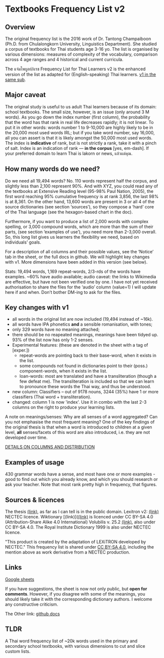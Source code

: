 # Textbooks Frequency List v2

## Overview

The original frequency list is the 2016 work of Dr. Tantong Champaiboon (Ph.D. from Chulalongkorn University, Linguistics Department). She studied a corpus of textbooks for Thai students age 3-16 yo. The list is organised by various dimensions: measures of complexity of the vocabulary, comparison across 4 age ranges and 4 historical and current curricula.

The แจ่มไพบูลย์/แรช Frequency List for Thai Learners v2 is the enhanced version of the list as adapted for (English-speaking) Thai learners. [v1 in the same sub](https://www.reddit.com/r/learnthai/comments/1md1pmc/frequency_list_for_thai_learners).

## Major caveat

The original study is useful to us adult Thai learners because of its domain: school textbooks. The small size, however, is an issue (only around 3 M words). As you go down the index number (first column), the probability that the word has that rank in real life decreases rapidly; it is not linear. To put it in other words: words number 1 to 9-10,000 are highly likely to be in the 20,000 most used words IRL; but if you take word number, say 16,000, all you can assert is that it is likely amongst the 50,000 most used words. The index is **indicative** of rank, but is not strictly a rank, take it with a pinch of salt. Index is an indication of rank — **in the corpus** [yes, em-dash]. If your preferred domain to learn Thai is lakorn or news, แล้วแต่คุณ.

## How many words do we need?

Do we need all 19,494 words? No. 110 words represent half the corpus, and slightly less than 2,100 represent 90%. And with XYZ, you could read any of the textbooks at Extensive Reading level (95-98% Paul Nation, 2005), the first word reaching 95% cumulative frequency is at rank 3,856, the last 98% is at 8,361. On the other hand, 13,600 words are present in 3 or all 4 of the source dictionaries (see section ‘sources’), so they compose a ‘hard’ core of the Thai language (see the hexagon-based chart in the doc). 

Furthermore, if you want to produce a list of 2,000 words with complex spelling, or 3,000 compound words, which are more than the sum of their parts, (see section ‘examples of use’), you need more than 2-3,000 overall. So, this long list gives us learners the flexibility we need, based on individuals’ goals.

For a description of all columns and their possible values, see the ‘Notice’ tab in the sheet, or the full docs in github. We will highlight key changes with v1. More dimensions have been added in this version (see below).

Stats: 19,494 words, 1,169 repeat-words, 2/3-rds of the words have examples. ~60% have audio available; audio caveat: the links to Wikimedia are effective, but have not been verified one by one. I have not yet received authorisation to share the files for the ‘audio’ column (value=1)  I will update here if and when. Don’t bother DM-ing to ask for the files.

## Key changes with v1

- all words in the original list are now included (19,494 instead of ~16k). 
- all words have IPA phonetics **and** a sensible romanisation, with tones;
- only 329 words have no meaning attached;
- there should be no reapeated meanings, meanings have been tidyed up. 93% of the list now has only 1-2 senses.
- Experimental features: (these are denoted in the sheet with a tag of [exper.])
	- repeat-words are pointing back to their base-word, when it exists in the list.
	- some compounds not found in dictionaries point to their (poss.) component-words,  when it exists in the list.
	- loan-words: most are translated and have a transliteration (though a few defeat me). The transliteration is included so that we can learn to pronounce these words the Thai way, and thus be understood.
- new column: Classifiers – out of 9178 nouns, 3244 (35%) have 1 or more classifiers (Thai word + transliteration).
- changed: column 1 is now 'index'. Use it in combo with the last 2-3 columns on the right to produce your learning lists.

A note on meanings/senses: Why are all senses of a word aggregated? Can you not emphasise the most frequent meaning? One of the key findings of the original thesis is that when a word is introduced to children at a given level, **all** senses/facets of this word are also introduced, i.e. they are not developed over time.

[DETAILS ON COLUMNS AND DISTRIBUTION](freqlist_columns.md)

## Examples of usage

430 grammar words have a sense, and most have one or more examples - good to find out which you already know, and which you should research or ask your teacher. Note that most rank pretty high in frequency, that figures.

## Sources & licences

The thesis [(link)](https://www.arts.chula.ac.th/~ling/TTC/), as far as I can tell is in the public domain.
Lexitron v2: [(link)](https://opend-portal.nectec.or.th/en/prepare/lexitron-2-0) NECTEC licence.
Wiktionary [(link)]([(link)](https://th.wiktionary.org/) is licenced under CC BY-SA 4.0 (Attribution-Share Alike 4.0 International)
Volubilis v. 25.2 [(link)](https://belisan-volubilis.blogspot.com/), also under CC BY-SA 4.0.
The Royal Institute Dictionary 1999 is also under NECTEC licence.


"This product is created by the adaptation of LEXiTRON developed by NECTEC."
This frequency list is shared under [CC BY-SA 4.0](https://creativecommons.org/licenses/by-sa/4.0/deed.en), including the mention above as work derivative from a NECTEC production.


## Links

[Google sheets](https://docs.google.com/spreadsheets/d/1Ehb296EWxUpqhdGcmCZIRO1xOioMJDYE/edit?usp=sharing&ouid=102358243107903300717&rtpof=true&sd=true)

If you have suggestions, the sheet is now not only public, but **open for comments**. However, if you disagree with some of the meanings, you should likely take it with the corresponding dictionary authors. I welcome any constructive criticism.

The Other link: [github docs](https://geebee101.github.io/newthai/)

## TLDR
A Thai word frequency list of ~20k words used in the primary and secondary school textbooks, with various dimensions to cut and slice custom lists.

